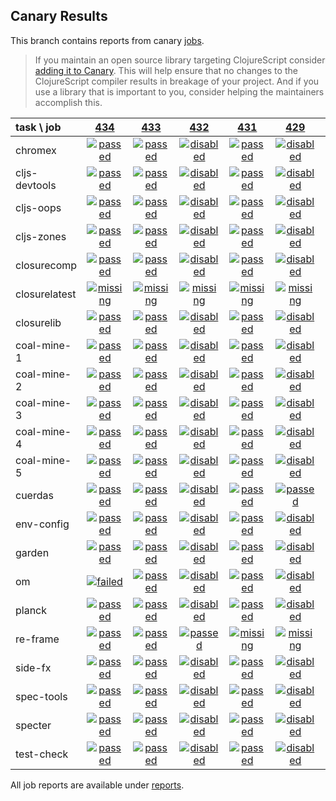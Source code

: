 ## Canary Results

This branch contains reports from canary [jobs](https://github.com/cljs-oss/canary/tree/jobs).

> If you maintain an open source library targeting ClojureScript consider [adding it to Canary](https://github.com/cljs-oss/canary/tree/master#how-to-participate). This will help ensure that no changes to the ClojureScript compiler results in breakage of your project. And if you use a library that is important to you, consider helping the maintainers accomplish this.

[//]: # (begin_overview_table)

| task \ job | <a href="reports/2018/06/19/job-000434-1.10.324-68ff249" title="job #434 finished on 2018-06-19">434</a> | <a href="reports/2018/06/18/job-000433-1.10.324-68ff249" title="job #433 finished on 2018-06-18">433</a> | <a href="reports/2018/06/17/job-000432-1.10.324-68ff249" title="job #432 finished on 2018-06-17">432</a> | <a href="reports/2018/06/17/job-000431-1.10.324-68ff249" title="job #431 finished on 2018-06-17">431</a> | <a href="reports/2018/06/17/job-000429-1.10.324-68ff249" title="job #429 finished on 2018-06-17">429</a> | <a href="reports/2018/06/17/job-000428-1.10.324-68ff249" title="job #428 finished on 2018-06-17">428</a> | <a href="reports/2018/06/17/job-000427-1.10.324-68ff249" title="job #427 finished on 2018-06-17">427</a> | <a href="reports/2018/06/17/job-000426-1.10.324-68ff249" title="job #426 finished on 2018-06-17">426</a> | <a href="reports/2018/06/17/job-000425-1.10.324-68ff249" title="job #425 finished on 2018-06-17">425</a> | <a href="reports/2018/06/17/job-000424-1.10.324-68ff249" title="job #424 finished on 2018-06-17">424</a> |
| :--- | :---: | :---: | :---: | :---: | :---: | :---: | :---: | :---: | :---: | :---: |
| chromex | <a href="reports/2018/06/19/job-000434-1.10.324-68ff249#-chromex"><img title="passed" src="http://box.binaryage.com/s-passed.svg"><a> | <a href="reports/2018/06/18/job-000433-1.10.324-68ff249#-chromex"><img title="passed" src="http://box.binaryage.com/s-passed.svg"><a> | <a href="reports/2018/06/17/job-000432-1.10.324-68ff249#-chromex"><img title="disabled" src="http://box.binaryage.com/s-disabled.svg"><a> | <a href="reports/2018/06/17/job-000431-1.10.324-68ff249#-chromex"><img title="passed" src="http://box.binaryage.com/s-passed.svg"><a> | <a href="reports/2018/06/17/job-000429-1.10.324-68ff249#-chromex"><img title="disabled" src="http://box.binaryage.com/s-disabled.svg"><a> | <a href="reports/2018/06/17/job-000428-1.10.324-68ff249#-chromex"><img title="passed" src="http://box.binaryage.com/s-passed.svg"><a> | <a href="reports/2018/06/17/job-000427-1.10.324-68ff249#-chromex"><img title="disabled" src="http://box.binaryage.com/s-disabled.svg"><a> | <a href="reports/2018/06/17/job-000426-1.10.324-68ff249#-chromex"><img title="disabled" src="http://box.binaryage.com/s-disabled.svg"><a> | <a href="reports/2018/06/17/job-000425-1.10.324-68ff249#-chromex"><img title="disabled" src="http://box.binaryage.com/s-disabled.svg"><a> | <a href="reports/2018/06/17/job-000424-1.10.324-68ff249#-chromex"><img title="disabled" src="http://box.binaryage.com/s-disabled.svg"><a> |
| cljs-devtools | <a href="reports/2018/06/19/job-000434-1.10.324-68ff249#-cljs-devtools"><img title="passed" src="http://box.binaryage.com/s-passed.svg"><a> | <a href="reports/2018/06/18/job-000433-1.10.324-68ff249#-cljs-devtools"><img title="passed" src="http://box.binaryage.com/s-passed.svg"><a> | <a href="reports/2018/06/17/job-000432-1.10.324-68ff249#-cljs-devtools"><img title="disabled" src="http://box.binaryage.com/s-disabled.svg"><a> | <a href="reports/2018/06/17/job-000431-1.10.324-68ff249#-cljs-devtools"><img title="passed" src="http://box.binaryage.com/s-passed.svg"><a> | <a href="reports/2018/06/17/job-000429-1.10.324-68ff249#-cljs-devtools"><img title="disabled" src="http://box.binaryage.com/s-disabled.svg"><a> | <a href="reports/2018/06/17/job-000428-1.10.324-68ff249#-cljs-devtools"><img title="passed" src="http://box.binaryage.com/s-passed.svg"><a> | <a href="reports/2018/06/17/job-000427-1.10.324-68ff249#-cljs-devtools"><img title="disabled" src="http://box.binaryage.com/s-disabled.svg"><a> | <a href="reports/2018/06/17/job-000426-1.10.324-68ff249#-cljs-devtools"><img title="disabled" src="http://box.binaryage.com/s-disabled.svg"><a> | <a href="reports/2018/06/17/job-000425-1.10.324-68ff249#-cljs-devtools"><img title="disabled" src="http://box.binaryage.com/s-disabled.svg"><a> | <a href="reports/2018/06/17/job-000424-1.10.324-68ff249#-cljs-devtools"><img title="disabled" src="http://box.binaryage.com/s-disabled.svg"><a> |
| cljs-oops | <a href="reports/2018/06/19/job-000434-1.10.324-68ff249#-cljs-oops"><img title="passed" src="http://box.binaryage.com/s-passed.svg"><a> | <a href="reports/2018/06/18/job-000433-1.10.324-68ff249#-cljs-oops"><img title="passed" src="http://box.binaryage.com/s-passed.svg"><a> | <a href="reports/2018/06/17/job-000432-1.10.324-68ff249#-cljs-oops"><img title="disabled" src="http://box.binaryage.com/s-disabled.svg"><a> | <a href="reports/2018/06/17/job-000431-1.10.324-68ff249#-cljs-oops"><img title="passed" src="http://box.binaryage.com/s-passed.svg"><a> | <a href="reports/2018/06/17/job-000429-1.10.324-68ff249#-cljs-oops"><img title="disabled" src="http://box.binaryage.com/s-disabled.svg"><a> | <a href="reports/2018/06/17/job-000428-1.10.324-68ff249#-cljs-oops"><img title="passed" src="http://box.binaryage.com/s-passed.svg"><a> | <a href="reports/2018/06/17/job-000427-1.10.324-68ff249#-cljs-oops"><img title="disabled" src="http://box.binaryage.com/s-disabled.svg"><a> | <a href="reports/2018/06/17/job-000426-1.10.324-68ff249#-cljs-oops"><img title="disabled" src="http://box.binaryage.com/s-disabled.svg"><a> | <a href="reports/2018/06/17/job-000425-1.10.324-68ff249#-cljs-oops"><img title="disabled" src="http://box.binaryage.com/s-disabled.svg"><a> | <a href="reports/2018/06/17/job-000424-1.10.324-68ff249#-cljs-oops"><img title="disabled" src="http://box.binaryage.com/s-disabled.svg"><a> |
| cljs-zones | <a href="reports/2018/06/19/job-000434-1.10.324-68ff249#-cljs-zones"><img title="passed" src="http://box.binaryage.com/s-passed.svg"><a> | <a href="reports/2018/06/18/job-000433-1.10.324-68ff249#-cljs-zones"><img title="passed" src="http://box.binaryage.com/s-passed.svg"><a> | <a href="reports/2018/06/17/job-000432-1.10.324-68ff249#-cljs-zones"><img title="disabled" src="http://box.binaryage.com/s-disabled.svg"><a> | <a href="reports/2018/06/17/job-000431-1.10.324-68ff249#-cljs-zones"><img title="passed" src="http://box.binaryage.com/s-passed.svg"><a> | <a href="reports/2018/06/17/job-000429-1.10.324-68ff249#-cljs-zones"><img title="disabled" src="http://box.binaryage.com/s-disabled.svg"><a> | <a href="reports/2018/06/17/job-000428-1.10.324-68ff249#-cljs-zones"><img title="passed" src="http://box.binaryage.com/s-passed.svg"><a> | <a href="reports/2018/06/17/job-000427-1.10.324-68ff249#-cljs-zones"><img title="disabled" src="http://box.binaryage.com/s-disabled.svg"><a> | <a href="reports/2018/06/17/job-000426-1.10.324-68ff249#-cljs-zones"><img title="disabled" src="http://box.binaryage.com/s-disabled.svg"><a> | <a href="reports/2018/06/17/job-000425-1.10.324-68ff249#-cljs-zones"><img title="disabled" src="http://box.binaryage.com/s-disabled.svg"><a> | <a href="reports/2018/06/17/job-000424-1.10.324-68ff249#-cljs-zones"><img title="disabled" src="http://box.binaryage.com/s-disabled.svg"><a> |
| closurecomp | <a href="reports/2018/06/19/job-000434-1.10.324-68ff249#-closurecomp"><img title="passed" src="http://box.binaryage.com/s-passed.svg"><a> | <a href="reports/2018/06/18/job-000433-1.10.324-68ff249#-closurecomp"><img title="passed" src="http://box.binaryage.com/s-passed.svg"><a> | <a href="reports/2018/06/17/job-000432-1.10.324-68ff249#-closurecomp"><img title="disabled" src="http://box.binaryage.com/s-disabled.svg"><a> | <a href="reports/2018/06/17/job-000431-1.10.324-68ff249#-closurecomp"><img title="passed" src="http://box.binaryage.com/s-passed.svg"><a> | <a href="reports/2018/06/17/job-000429-1.10.324-68ff249#-closurecomp"><img title="disabled" src="http://box.binaryage.com/s-disabled.svg"><a> | <a href="reports/2018/06/17/job-000428-1.10.324-68ff249#-closurecomp"><img title="missing" src="http://box.binaryage.com/s-missing.svg"><a> | <a href="reports/2018/06/17/job-000427-1.10.324-68ff249#-closurecomp"><img title="missing" src="http://box.binaryage.com/s-missing.svg"><a> | <a href="reports/2018/06/17/job-000426-1.10.324-68ff249#-closurecomp"><img title="missing" src="http://box.binaryage.com/s-missing.svg"><a> | <a href="reports/2018/06/17/job-000425-1.10.324-68ff249#-closurecomp"><img title="missing" src="http://box.binaryage.com/s-missing.svg"><a> | <a href="reports/2018/06/17/job-000424-1.10.324-68ff249#-closurecomp"><img title="missing" src="http://box.binaryage.com/s-missing.svg"><a> |
| closurelatest | <a href="reports/2018/06/19/job-000434-1.10.324-68ff249#-closurelatest"><img title="missing" src="http://box.binaryage.com/s-missing.svg"><a> | <a href="reports/2018/06/18/job-000433-1.10.324-68ff249#-closurelatest"><img title="missing" src="http://box.binaryage.com/s-missing.svg"><a> | <a href="reports/2018/06/17/job-000432-1.10.324-68ff249#-closurelatest"><img title="missing" src="http://box.binaryage.com/s-missing.svg"><a> | <a href="reports/2018/06/17/job-000431-1.10.324-68ff249#-closurelatest"><img title="missing" src="http://box.binaryage.com/s-missing.svg"><a> | <a href="reports/2018/06/17/job-000429-1.10.324-68ff249#-closurelatest"><img title="missing" src="http://box.binaryage.com/s-missing.svg"><a> | <a href="reports/2018/06/17/job-000428-1.10.324-68ff249#-closurelatest"><img title="unknown" src="http://box.binaryage.com/s-unknown.svg"><a> | <a href="reports/2018/06/17/job-000427-1.10.324-68ff249#-closurelatest"><img title="disabled" src="http://box.binaryage.com/s-disabled.svg"><a> | <a href="reports/2018/06/17/job-000426-1.10.324-68ff249#-closurelatest"><img title="disabled" src="http://box.binaryage.com/s-disabled.svg"><a> | <a href="reports/2018/06/17/job-000425-1.10.324-68ff249#-closurelatest"><img title="disabled" src="http://box.binaryage.com/s-disabled.svg"><a> | <a href="reports/2018/06/17/job-000424-1.10.324-68ff249#-closurelatest"><img title="disabled" src="http://box.binaryage.com/s-disabled.svg"><a> |
| closurelib | <a href="reports/2018/06/19/job-000434-1.10.324-68ff249#-closurelib"><img title="passed" src="http://box.binaryage.com/s-passed.svg"><a> | <a href="reports/2018/06/18/job-000433-1.10.324-68ff249#-closurelib"><img title="passed" src="http://box.binaryage.com/s-passed.svg"><a> | <a href="reports/2018/06/17/job-000432-1.10.324-68ff249#-closurelib"><img title="disabled" src="http://box.binaryage.com/s-disabled.svg"><a> | <a href="reports/2018/06/17/job-000431-1.10.324-68ff249#-closurelib"><img title="passed" src="http://box.binaryage.com/s-passed.svg"><a> | <a href="reports/2018/06/17/job-000429-1.10.324-68ff249#-closurelib"><img title="disabled" src="http://box.binaryage.com/s-disabled.svg"><a> | <a href="reports/2018/06/17/job-000428-1.10.324-68ff249#-closurelib"><img title="missing" src="http://box.binaryage.com/s-missing.svg"><a> | <a href="reports/2018/06/17/job-000427-1.10.324-68ff249#-closurelib"><img title="missing" src="http://box.binaryage.com/s-missing.svg"><a> | <a href="reports/2018/06/17/job-000426-1.10.324-68ff249#-closurelib"><img title="missing" src="http://box.binaryage.com/s-missing.svg"><a> | <a href="reports/2018/06/17/job-000425-1.10.324-68ff249#-closurelib"><img title="missing" src="http://box.binaryage.com/s-missing.svg"><a> | <a href="reports/2018/06/17/job-000424-1.10.324-68ff249#-closurelib"><img title="missing" src="http://box.binaryage.com/s-missing.svg"><a> |
| coal-mine-1 | <a href="reports/2018/06/19/job-000434-1.10.324-68ff249#-coal-mine-1"><img title="passed" src="http://box.binaryage.com/s-passed.svg"><a> | <a href="reports/2018/06/18/job-000433-1.10.324-68ff249#-coal-mine-1"><img title="passed" src="http://box.binaryage.com/s-passed.svg"><a> | <a href="reports/2018/06/17/job-000432-1.10.324-68ff249#-coal-mine-1"><img title="disabled" src="http://box.binaryage.com/s-disabled.svg"><a> | <a href="reports/2018/06/17/job-000431-1.10.324-68ff249#-coal-mine-1"><img title="passed" src="http://box.binaryage.com/s-passed.svg"><a> | <a href="reports/2018/06/17/job-000429-1.10.324-68ff249#-coal-mine-1"><img title="disabled" src="http://box.binaryage.com/s-disabled.svg"><a> | <a href="reports/2018/06/17/job-000428-1.10.324-68ff249#-coal-mine-1"><img title="passed" src="http://box.binaryage.com/s-passed.svg"><a> | <a href="reports/2018/06/17/job-000427-1.10.324-68ff249#-coal-mine-1"><img title="disabled" src="http://box.binaryage.com/s-disabled.svg"><a> | <a href="reports/2018/06/17/job-000426-1.10.324-68ff249#-coal-mine-1"><img title="disabled" src="http://box.binaryage.com/s-disabled.svg"><a> | <a href="reports/2018/06/17/job-000425-1.10.324-68ff249#-coal-mine-1"><img title="disabled" src="http://box.binaryage.com/s-disabled.svg"><a> | <a href="reports/2018/06/17/job-000424-1.10.324-68ff249#-coal-mine-1"><img title="disabled" src="http://box.binaryage.com/s-disabled.svg"><a> |
| coal-mine-2 | <a href="reports/2018/06/19/job-000434-1.10.324-68ff249#-coal-mine-2"><img title="passed" src="http://box.binaryage.com/s-passed.svg"><a> | <a href="reports/2018/06/18/job-000433-1.10.324-68ff249#-coal-mine-2"><img title="passed" src="http://box.binaryage.com/s-passed.svg"><a> | <a href="reports/2018/06/17/job-000432-1.10.324-68ff249#-coal-mine-2"><img title="disabled" src="http://box.binaryage.com/s-disabled.svg"><a> | <a href="reports/2018/06/17/job-000431-1.10.324-68ff249#-coal-mine-2"><img title="passed" src="http://box.binaryage.com/s-passed.svg"><a> | <a href="reports/2018/06/17/job-000429-1.10.324-68ff249#-coal-mine-2"><img title="disabled" src="http://box.binaryage.com/s-disabled.svg"><a> | <a href="reports/2018/06/17/job-000428-1.10.324-68ff249#-coal-mine-2"><img title="passed" src="http://box.binaryage.com/s-passed.svg"><a> | <a href="reports/2018/06/17/job-000427-1.10.324-68ff249#-coal-mine-2"><img title="disabled" src="http://box.binaryage.com/s-disabled.svg"><a> | <a href="reports/2018/06/17/job-000426-1.10.324-68ff249#-coal-mine-2"><img title="disabled" src="http://box.binaryage.com/s-disabled.svg"><a> | <a href="reports/2018/06/17/job-000425-1.10.324-68ff249#-coal-mine-2"><img title="disabled" src="http://box.binaryage.com/s-disabled.svg"><a> | <a href="reports/2018/06/17/job-000424-1.10.324-68ff249#-coal-mine-2"><img title="disabled" src="http://box.binaryage.com/s-disabled.svg"><a> |
| coal-mine-3 | <a href="reports/2018/06/19/job-000434-1.10.324-68ff249#-coal-mine-3"><img title="passed" src="http://box.binaryage.com/s-passed.svg"><a> | <a href="reports/2018/06/18/job-000433-1.10.324-68ff249#-coal-mine-3"><img title="passed" src="http://box.binaryage.com/s-passed.svg"><a> | <a href="reports/2018/06/17/job-000432-1.10.324-68ff249#-coal-mine-3"><img title="disabled" src="http://box.binaryage.com/s-disabled.svg"><a> | <a href="reports/2018/06/17/job-000431-1.10.324-68ff249#-coal-mine-3"><img title="passed" src="http://box.binaryage.com/s-passed.svg"><a> | <a href="reports/2018/06/17/job-000429-1.10.324-68ff249#-coal-mine-3"><img title="disabled" src="http://box.binaryage.com/s-disabled.svg"><a> | <a href="reports/2018/06/17/job-000428-1.10.324-68ff249#-coal-mine-3"><img title="passed" src="http://box.binaryage.com/s-passed.svg"><a> | <a href="reports/2018/06/17/job-000427-1.10.324-68ff249#-coal-mine-3"><img title="disabled" src="http://box.binaryage.com/s-disabled.svg"><a> | <a href="reports/2018/06/17/job-000426-1.10.324-68ff249#-coal-mine-3"><img title="disabled" src="http://box.binaryage.com/s-disabled.svg"><a> | <a href="reports/2018/06/17/job-000425-1.10.324-68ff249#-coal-mine-3"><img title="disabled" src="http://box.binaryage.com/s-disabled.svg"><a> | <a href="reports/2018/06/17/job-000424-1.10.324-68ff249#-coal-mine-3"><img title="disabled" src="http://box.binaryage.com/s-disabled.svg"><a> |
| coal-mine-4 | <a href="reports/2018/06/19/job-000434-1.10.324-68ff249#-coal-mine-4"><img title="passed" src="http://box.binaryage.com/s-passed.svg"><a> | <a href="reports/2018/06/18/job-000433-1.10.324-68ff249#-coal-mine-4"><img title="passed" src="http://box.binaryage.com/s-passed.svg"><a> | <a href="reports/2018/06/17/job-000432-1.10.324-68ff249#-coal-mine-4"><img title="disabled" src="http://box.binaryage.com/s-disabled.svg"><a> | <a href="reports/2018/06/17/job-000431-1.10.324-68ff249#-coal-mine-4"><img title="passed" src="http://box.binaryage.com/s-passed.svg"><a> | <a href="reports/2018/06/17/job-000429-1.10.324-68ff249#-coal-mine-4"><img title="disabled" src="http://box.binaryage.com/s-disabled.svg"><a> | <a href="reports/2018/06/17/job-000428-1.10.324-68ff249#-coal-mine-4"><img title="passed" src="http://box.binaryage.com/s-passed.svg"><a> | <a href="reports/2018/06/17/job-000427-1.10.324-68ff249#-coal-mine-4"><img title="disabled" src="http://box.binaryage.com/s-disabled.svg"><a> | <a href="reports/2018/06/17/job-000426-1.10.324-68ff249#-coal-mine-4"><img title="disabled" src="http://box.binaryage.com/s-disabled.svg"><a> | <a href="reports/2018/06/17/job-000425-1.10.324-68ff249#-coal-mine-4"><img title="disabled" src="http://box.binaryage.com/s-disabled.svg"><a> | <a href="reports/2018/06/17/job-000424-1.10.324-68ff249#-coal-mine-4"><img title="disabled" src="http://box.binaryage.com/s-disabled.svg"><a> |
| coal-mine-5 | <a href="reports/2018/06/19/job-000434-1.10.324-68ff249#-coal-mine-5"><img title="passed" src="http://box.binaryage.com/s-passed.svg"><a> | <a href="reports/2018/06/18/job-000433-1.10.324-68ff249#-coal-mine-5"><img title="passed" src="http://box.binaryage.com/s-passed.svg"><a> | <a href="reports/2018/06/17/job-000432-1.10.324-68ff249#-coal-mine-5"><img title="disabled" src="http://box.binaryage.com/s-disabled.svg"><a> | <a href="reports/2018/06/17/job-000431-1.10.324-68ff249#-coal-mine-5"><img title="passed" src="http://box.binaryage.com/s-passed.svg"><a> | <a href="reports/2018/06/17/job-000429-1.10.324-68ff249#-coal-mine-5"><img title="disabled" src="http://box.binaryage.com/s-disabled.svg"><a> | <a href="reports/2018/06/17/job-000428-1.10.324-68ff249#-coal-mine-5"><img title="passed" src="http://box.binaryage.com/s-passed.svg"><a> | <a href="reports/2018/06/17/job-000427-1.10.324-68ff249#-coal-mine-5"><img title="disabled" src="http://box.binaryage.com/s-disabled.svg"><a> | <a href="reports/2018/06/17/job-000426-1.10.324-68ff249#-coal-mine-5"><img title="disabled" src="http://box.binaryage.com/s-disabled.svg"><a> | <a href="reports/2018/06/17/job-000425-1.10.324-68ff249#-coal-mine-5"><img title="disabled" src="http://box.binaryage.com/s-disabled.svg"><a> | <a href="reports/2018/06/17/job-000424-1.10.324-68ff249#-coal-mine-5"><img title="disabled" src="http://box.binaryage.com/s-disabled.svg"><a> |
| cuerdas | <a href="reports/2018/06/19/job-000434-1.10.324-68ff249#-cuerdas"><img title="passed" src="http://box.binaryage.com/s-passed.svg"><a> | <a href="reports/2018/06/18/job-000433-1.10.324-68ff249#-cuerdas"><img title="passed" src="http://box.binaryage.com/s-passed.svg"><a> | <a href="reports/2018/06/17/job-000432-1.10.324-68ff249#-cuerdas"><img title="disabled" src="http://box.binaryage.com/s-disabled.svg"><a> | <a href="reports/2018/06/17/job-000431-1.10.324-68ff249#-cuerdas"><img title="passed" src="http://box.binaryage.com/s-passed.svg"><a> | <a href="reports/2018/06/17/job-000429-1.10.324-68ff249#-cuerdas"><img title="passed" src="http://box.binaryage.com/s-passed.svg"><a> | <a href="reports/2018/06/17/job-000428-1.10.324-68ff249#-cuerdas"><img title="failed" src="http://box.binaryage.com/s-failed.svg"><a> | <a href="reports/2018/06/17/job-000427-1.10.324-68ff249#-cuerdas"><img title="disabled" src="http://box.binaryage.com/s-disabled.svg"><a> | <a href="reports/2018/06/17/job-000426-1.10.324-68ff249#-cuerdas"><img title="disabled" src="http://box.binaryage.com/s-disabled.svg"><a> | <a href="reports/2018/06/17/job-000425-1.10.324-68ff249#-cuerdas"><img title="disabled" src="http://box.binaryage.com/s-disabled.svg"><a> | <a href="reports/2018/06/17/job-000424-1.10.324-68ff249#-cuerdas"><img title="failed" src="http://box.binaryage.com/s-failed.svg"><a> |
| env-config | <a href="reports/2018/06/19/job-000434-1.10.324-68ff249#-env-config"><img title="passed" src="http://box.binaryage.com/s-passed.svg"><a> | <a href="reports/2018/06/18/job-000433-1.10.324-68ff249#-env-config"><img title="passed" src="http://box.binaryage.com/s-passed.svg"><a> | <a href="reports/2018/06/17/job-000432-1.10.324-68ff249#-env-config"><img title="disabled" src="http://box.binaryage.com/s-disabled.svg"><a> | <a href="reports/2018/06/17/job-000431-1.10.324-68ff249#-env-config"><img title="passed" src="http://box.binaryage.com/s-passed.svg"><a> | <a href="reports/2018/06/17/job-000429-1.10.324-68ff249#-env-config"><img title="disabled" src="http://box.binaryage.com/s-disabled.svg"><a> | <a href="reports/2018/06/17/job-000428-1.10.324-68ff249#-env-config"><img title="passed" src="http://box.binaryage.com/s-passed.svg"><a> | <a href="reports/2018/06/17/job-000427-1.10.324-68ff249#-env-config"><img title="disabled" src="http://box.binaryage.com/s-disabled.svg"><a> | <a href="reports/2018/06/17/job-000426-1.10.324-68ff249#-env-config"><img title="disabled" src="http://box.binaryage.com/s-disabled.svg"><a> | <a href="reports/2018/06/17/job-000425-1.10.324-68ff249#-env-config"><img title="disabled" src="http://box.binaryage.com/s-disabled.svg"><a> | <a href="reports/2018/06/17/job-000424-1.10.324-68ff249#-env-config"><img title="disabled" src="http://box.binaryage.com/s-disabled.svg"><a> |
| garden | <a href="reports/2018/06/19/job-000434-1.10.324-68ff249#-garden"><img title="passed" src="http://box.binaryage.com/s-passed.svg"><a> | <a href="reports/2018/06/18/job-000433-1.10.324-68ff249#-garden"><img title="passed" src="http://box.binaryage.com/s-passed.svg"><a> | <a href="reports/2018/06/17/job-000432-1.10.324-68ff249#-garden"><img title="disabled" src="http://box.binaryage.com/s-disabled.svg"><a> | <a href="reports/2018/06/17/job-000431-1.10.324-68ff249#-garden"><img title="passed" src="http://box.binaryage.com/s-passed.svg"><a> | <a href="reports/2018/06/17/job-000429-1.10.324-68ff249#-garden"><img title="disabled" src="http://box.binaryage.com/s-disabled.svg"><a> | <a href="reports/2018/06/17/job-000428-1.10.324-68ff249#-garden"><img title="passed" src="http://box.binaryage.com/s-passed.svg"><a> | <a href="reports/2018/06/17/job-000427-1.10.324-68ff249#-garden"><img title="disabled" src="http://box.binaryage.com/s-disabled.svg"><a> | <a href="reports/2018/06/17/job-000426-1.10.324-68ff249#-garden"><img title="failed" src="http://box.binaryage.com/s-failed.svg"><a> | <a href="reports/2018/06/17/job-000425-1.10.324-68ff249#-garden"><img title="missing" src="http://box.binaryage.com/s-missing.svg"><a> | <a href="reports/2018/06/17/job-000424-1.10.324-68ff249#-garden"><img title="missing" src="http://box.binaryage.com/s-missing.svg"><a> |
| om | <a href="reports/2018/06/19/job-000434-1.10.324-68ff249#-om"><img title="failed" src="http://box.binaryage.com/s-failed.svg"><a> | <a href="reports/2018/06/18/job-000433-1.10.324-68ff249#-om"><img title="passed" src="http://box.binaryage.com/s-passed.svg"><a> | <a href="reports/2018/06/17/job-000432-1.10.324-68ff249#-om"><img title="disabled" src="http://box.binaryage.com/s-disabled.svg"><a> | <a href="reports/2018/06/17/job-000431-1.10.324-68ff249#-om"><img title="passed" src="http://box.binaryage.com/s-passed.svg"><a> | <a href="reports/2018/06/17/job-000429-1.10.324-68ff249#-om"><img title="disabled" src="http://box.binaryage.com/s-disabled.svg"><a> | <a href="reports/2018/06/17/job-000428-1.10.324-68ff249#-om"><img title="passed" src="http://box.binaryage.com/s-passed.svg"><a> | <a href="reports/2018/06/17/job-000427-1.10.324-68ff249#-om"><img title="missing" src="http://box.binaryage.com/s-missing.svg"><a> | <a href="reports/2018/06/17/job-000426-1.10.324-68ff249#-om"><img title="missing" src="http://box.binaryage.com/s-missing.svg"><a> | <a href="reports/2018/06/17/job-000425-1.10.324-68ff249#-om"><img title="missing" src="http://box.binaryage.com/s-missing.svg"><a> | <a href="reports/2018/06/17/job-000424-1.10.324-68ff249#-om"><img title="missing" src="http://box.binaryage.com/s-missing.svg"><a> |
| planck | <a href="reports/2018/06/19/job-000434-1.10.324-68ff249#-planck"><img title="passed" src="http://box.binaryage.com/s-passed.svg"><a> | <a href="reports/2018/06/18/job-000433-1.10.324-68ff249#-planck"><img title="passed" src="http://box.binaryage.com/s-passed.svg"><a> | <a href="reports/2018/06/17/job-000432-1.10.324-68ff249#-planck"><img title="disabled" src="http://box.binaryage.com/s-disabled.svg"><a> | <a href="reports/2018/06/17/job-000431-1.10.324-68ff249#-planck"><img title="passed" src="http://box.binaryage.com/s-passed.svg"><a> | <a href="reports/2018/06/17/job-000429-1.10.324-68ff249#-planck"><img title="disabled" src="http://box.binaryage.com/s-disabled.svg"><a> | <a href="reports/2018/06/17/job-000428-1.10.324-68ff249#-planck"><img title="passed" src="http://box.binaryage.com/s-passed.svg"><a> | <a href="reports/2018/06/17/job-000427-1.10.324-68ff249#-planck"><img title="disabled" src="http://box.binaryage.com/s-disabled.svg"><a> | <a href="reports/2018/06/17/job-000426-1.10.324-68ff249#-planck"><img title="disabled" src="http://box.binaryage.com/s-disabled.svg"><a> | <a href="reports/2018/06/17/job-000425-1.10.324-68ff249#-planck"><img title="disabled" src="http://box.binaryage.com/s-disabled.svg"><a> | <a href="reports/2018/06/17/job-000424-1.10.324-68ff249#-planck"><img title="disabled" src="http://box.binaryage.com/s-disabled.svg"><a> |
| re-frame | <a href="reports/2018/06/19/job-000434-1.10.324-68ff249#-re-frame"><img title="passed" src="http://box.binaryage.com/s-passed.svg"><a> | <a href="reports/2018/06/18/job-000433-1.10.324-68ff249#-re-frame"><img title="passed" src="http://box.binaryage.com/s-passed.svg"><a> | <a href="reports/2018/06/17/job-000432-1.10.324-68ff249#-re-frame"><img title="passed" src="http://box.binaryage.com/s-passed.svg"><a> | <a href="reports/2018/06/17/job-000431-1.10.324-68ff249#-re-frame"><img title="missing" src="http://box.binaryage.com/s-missing.svg"><a> | <a href="reports/2018/06/17/job-000429-1.10.324-68ff249#-re-frame"><img title="missing" src="http://box.binaryage.com/s-missing.svg"><a> | <a href="reports/2018/06/17/job-000428-1.10.324-68ff249#-re-frame"><img title="missing" src="http://box.binaryage.com/s-missing.svg"><a> | <a href="reports/2018/06/17/job-000427-1.10.324-68ff249#-re-frame"><img title="missing" src="http://box.binaryage.com/s-missing.svg"><a> | <a href="reports/2018/06/17/job-000426-1.10.324-68ff249#-re-frame"><img title="missing" src="http://box.binaryage.com/s-missing.svg"><a> | <a href="reports/2018/06/17/job-000425-1.10.324-68ff249#-re-frame"><img title="missing" src="http://box.binaryage.com/s-missing.svg"><a> | <a href="reports/2018/06/17/job-000424-1.10.324-68ff249#-re-frame"><img title="missing" src="http://box.binaryage.com/s-missing.svg"><a> |
| side-fx | <a href="reports/2018/06/19/job-000434-1.10.324-68ff249#-side-fx"><img title="passed" src="http://box.binaryage.com/s-passed.svg"><a> | <a href="reports/2018/06/18/job-000433-1.10.324-68ff249#-side-fx"><img title="passed" src="http://box.binaryage.com/s-passed.svg"><a> | <a href="reports/2018/06/17/job-000432-1.10.324-68ff249#-side-fx"><img title="disabled" src="http://box.binaryage.com/s-disabled.svg"><a> | <a href="reports/2018/06/17/job-000431-1.10.324-68ff249#-side-fx"><img title="passed" src="http://box.binaryage.com/s-passed.svg"><a> | <a href="reports/2018/06/17/job-000429-1.10.324-68ff249#-side-fx"><img title="disabled" src="http://box.binaryage.com/s-disabled.svg"><a> | <a href="reports/2018/06/17/job-000428-1.10.324-68ff249#-side-fx"><img title="passed" src="http://box.binaryage.com/s-passed.svg"><a> | <a href="reports/2018/06/17/job-000427-1.10.324-68ff249#-side-fx"><img title="disabled" src="http://box.binaryage.com/s-disabled.svg"><a> | <a href="reports/2018/06/17/job-000426-1.10.324-68ff249#-side-fx"><img title="disabled" src="http://box.binaryage.com/s-disabled.svg"><a> | <a href="reports/2018/06/17/job-000425-1.10.324-68ff249#-side-fx"><img title="disabled" src="http://box.binaryage.com/s-disabled.svg"><a> | <a href="reports/2018/06/17/job-000424-1.10.324-68ff249#-side-fx"><img title="disabled" src="http://box.binaryage.com/s-disabled.svg"><a> |
| spec-tools | <a href="reports/2018/06/19/job-000434-1.10.324-68ff249#-spec-tools"><img title="passed" src="http://box.binaryage.com/s-passed.svg"><a> | <a href="reports/2018/06/18/job-000433-1.10.324-68ff249#-spec-tools"><img title="passed" src="http://box.binaryage.com/s-passed.svg"><a> | <a href="reports/2018/06/17/job-000432-1.10.324-68ff249#-spec-tools"><img title="disabled" src="http://box.binaryage.com/s-disabled.svg"><a> | <a href="reports/2018/06/17/job-000431-1.10.324-68ff249#-spec-tools"><img title="passed" src="http://box.binaryage.com/s-passed.svg"><a> | <a href="reports/2018/06/17/job-000429-1.10.324-68ff249#-spec-tools"><img title="disabled" src="http://box.binaryage.com/s-disabled.svg"><a> | <a href="reports/2018/06/17/job-000428-1.10.324-68ff249#-spec-tools"><img title="passed" src="http://box.binaryage.com/s-passed.svg"><a> | <a href="reports/2018/06/17/job-000427-1.10.324-68ff249#-spec-tools"><img title="passed" src="http://box.binaryage.com/s-passed.svg"><a> | <a href="reports/2018/06/17/job-000426-1.10.324-68ff249#-spec-tools"><img title="missing" src="http://box.binaryage.com/s-missing.svg"><a> | <a href="reports/2018/06/17/job-000425-1.10.324-68ff249#-spec-tools"><img title="missing" src="http://box.binaryage.com/s-missing.svg"><a> | <a href="reports/2018/06/17/job-000424-1.10.324-68ff249#-spec-tools"><img title="missing" src="http://box.binaryage.com/s-missing.svg"><a> |
| specter | <a href="reports/2018/06/19/job-000434-1.10.324-68ff249#-specter"><img title="passed" src="http://box.binaryage.com/s-passed.svg"><a> | <a href="reports/2018/06/18/job-000433-1.10.324-68ff249#-specter"><img title="passed" src="http://box.binaryage.com/s-passed.svg"><a> | <a href="reports/2018/06/17/job-000432-1.10.324-68ff249#-specter"><img title="disabled" src="http://box.binaryage.com/s-disabled.svg"><a> | <a href="reports/2018/06/17/job-000431-1.10.324-68ff249#-specter"><img title="passed" src="http://box.binaryage.com/s-passed.svg"><a> | <a href="reports/2018/06/17/job-000429-1.10.324-68ff249#-specter"><img title="disabled" src="http://box.binaryage.com/s-disabled.svg"><a> | <a href="reports/2018/06/17/job-000428-1.10.324-68ff249#-specter"><img title="passed" src="http://box.binaryage.com/s-passed.svg"><a> | <a href="reports/2018/06/17/job-000427-1.10.324-68ff249#-specter"><img title="disabled" src="http://box.binaryage.com/s-disabled.svg"><a> | <a href="reports/2018/06/17/job-000426-1.10.324-68ff249#-specter"><img title="disabled" src="http://box.binaryage.com/s-disabled.svg"><a> | <a href="reports/2018/06/17/job-000425-1.10.324-68ff249#-specter"><img title="disabled" src="http://box.binaryage.com/s-disabled.svg"><a> | <a href="reports/2018/06/17/job-000424-1.10.324-68ff249#-specter"><img title="disabled" src="http://box.binaryage.com/s-disabled.svg"><a> |
| test-check | <a href="reports/2018/06/19/job-000434-1.10.324-68ff249#-test-check"><img title="passed" src="http://box.binaryage.com/s-passed.svg"><a> | <a href="reports/2018/06/18/job-000433-1.10.324-68ff249#-test-check"><img title="passed" src="http://box.binaryage.com/s-passed.svg"><a> | <a href="reports/2018/06/17/job-000432-1.10.324-68ff249#-test-check"><img title="disabled" src="http://box.binaryage.com/s-disabled.svg"><a> | <a href="reports/2018/06/17/job-000431-1.10.324-68ff249#-test-check"><img title="passed" src="http://box.binaryage.com/s-passed.svg"><a> | <a href="reports/2018/06/17/job-000429-1.10.324-68ff249#-test-check"><img title="disabled" src="http://box.binaryage.com/s-disabled.svg"><a> | <a href="reports/2018/06/17/job-000428-1.10.324-68ff249#-test-check"><img title="passed" src="http://box.binaryage.com/s-passed.svg"><a> | <a href="reports/2018/06/17/job-000427-1.10.324-68ff249#-test-check"><img title="disabled" src="http://box.binaryage.com/s-disabled.svg"><a> | <a href="reports/2018/06/17/job-000426-1.10.324-68ff249#-test-check"><img title="disabled" src="http://box.binaryage.com/s-disabled.svg"><a> | <a href="reports/2018/06/17/job-000425-1.10.324-68ff249#-test-check"><img title="passed" src="http://box.binaryage.com/s-passed.svg"><a> | <a href="reports/2018/06/17/job-000424-1.10.324-68ff249#-test-check"><img title="missing" src="http://box.binaryage.com/s-missing.svg"><a> |

[//]: # (end_overview_table)

All job reports are available under [reports](reports).
